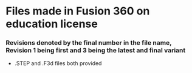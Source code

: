 
# Files made in Fusion 360 on education license
### Revisions denoted by the final number in the file name, Revision 1 being first and 3 being the latest and final variant
  - .STEP and .F3d files both provided
